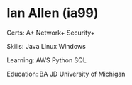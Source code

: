 # Ian Allen (ia99)  
Certs:  A+ Network+ Security+  

Skills:  Java Linux Windows  
  
Learning:  AWS Python SQL  
  
Education:  BA JD University of Michigan

